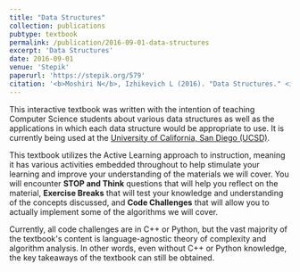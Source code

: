 ```yaml
---
title: "Data Structures"
collection: publications
pubtype: textbook
permalink: /publication/2016-09-01-data-structures
excerpt: 'Data Structures'
date: 2016-09-01
venue: 'Stepik'
paperurl: 'https://stepik.org/579'
citation: '<b>Moshiri N</b>, Izhikevich L (2016). "Data Structures." <i>Stepik</i>. <a href="https://stepik.org/579" target="_blank">https://stepik.org/579</a>'
---
```

This interactive textbook was written with the intention of teaching Computer Science students about various data structures as well as the applications in which each data structure would be appropriate to use. It is currently being used at the [University of California, San Diego (UCSD)](http://ucsd.edu/).

This textbook utilizes the Active Learning approach to instruction, meaning it has various activities embedded throughout to help stimulate your learning and improve your understanding of the materials we will cover. You will encounter **STOP and Think** questions that will help you reflect on the material, **Exercise Breaks** that will test your knowledge and understanding of the concepts discussed, and **Code Challenges** that will allow you to actually implement some of the algorithms we will cover.

Currently, all code challenges are in C++ or Python, but the vast majority of the textbook's content is language-agnostic theory of complexity and algorithm analysis. In other words, even without C++ or Python knowledge, the key takeaways of the textbook can still be obtained.
